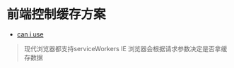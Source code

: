 # 前端控制缓存方案

- [can i use](https://caniuse.com/?search=Service%20Workers)

> 现代浏览器都支持serviceWorkers
> IE 浏览器会根据请求参数决定是否拿缓存数据